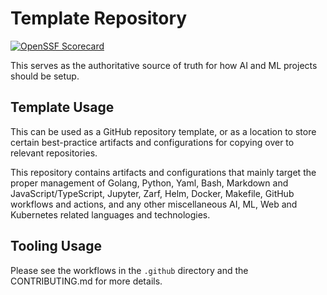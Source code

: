 # Template Repository

[![OpenSSF Scorecard](https://api.securityscorecards.dev/projects/github.com/justinthelaw/repository-template/badge)](https://securityscorecards.dev/viewer/?uri=github.com/justinthelaw/repository-template)

This serves as the authoritative source of truth for how AI and ML projects should be setup.

## Template Usage

This can be used as a GitHub repository template, or as a location to store certain best-practice artifacts and configurations for copying over to relevant repositories.

This repository contains artifacts and configurations that mainly target the proper management of Golang, Python, Yaml, Bash, Markdown and JavaScript/TypeScript, Jupyter, Zarf, Helm, Docker, Makefile, GitHub workflows and actions, and any other miscellaneous AI, ML, Web and Kubernetes related languages and technologies.

## Tooling Usage

Please see the workflows in the `.github` directory and the CONTRIBUTING.md for more details.
